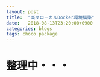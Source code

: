 ```yaml
---
layout: post
title:  "楽々ローカルDocker環境構築"
date:   2018-08-13T23:20:00+0900
categories: blogs
tags: choco package
---
```


# 整理中・・・

